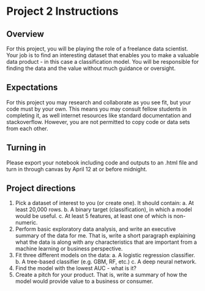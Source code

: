 # Project 2 Instructions

## Overview

For this project, you will be playing the role of a freelance data scientist. Your job is to find an interesting dataset that enables you to make a valuable data product - in this case a classification model. You will be responsible for finding the data and the value without much guidance or oversight.

## Expectations

For this project you may research and collaborate as you see fit, but your code must by your own. This means you may consult fellow students in completing it, as well internet resources like standard documentation and stackoverflow. However, you are not permitted to copy code or data sets from each other.

## Turning in

Please export your notebook including code and outputs to an .html file and turn in through canvas by April 12 at or before midnight.

## Project directions

1. Pick a dataset of interest to you (or create one). It should contain:
	a. At least 20,000 rows.
	b. A binary target (classification), in which a model would be useful.
	c. At least 5 features, at least one of which is non-numeric.
2. Perform basic exploratory data analysis, and write an executive summary of the data for me. That is, write a short paragraph explaining what the data is along with any characteristics that are important from a machine learning or business perspective.
3. Fit three different models on the data:
	a. A logistic regression classifier.
	b. A tree-based classifier (e.g. GBM, RF, etc.)
	c. A deep neural network. 
4. Find the model with the lowest AUC - what is it?
5. Create a pitch for your product. That is, write a summary of how the model would provide value to a business or consumer.
